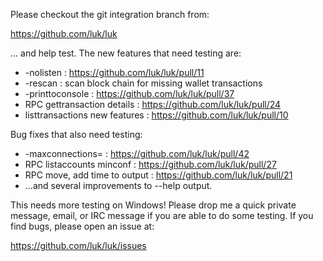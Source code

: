 Please checkout the git integration branch from:

https://github.com/luk/luk

... and help test.  The new features that need testing are:

* -nolisten : https://github.com/luk/luk/pull/11
* -rescan : scan block chain for missing wallet transactions
* -printtoconsole : https://github.com/luk/luk/pull/37
* RPC gettransaction details : https://github.com/luk/luk/pull/24
* listtransactions new features : https://github.com/luk/luk/pull/10

Bug fixes that also need testing:

* -maxconnections= : https://github.com/luk/luk/pull/42
* RPC listaccounts minconf : https://github.com/luk/luk/pull/27
* RPC move, add time to output : https://github.com/luk/luk/pull/21
* ...and several improvements to --help output.

This needs more testing on Windows!  Please drop me a quick private message, email, or IRC message if you are able to do some testing.  If you find bugs, please open an issue at:

https://github.com/luk/luk/issues
